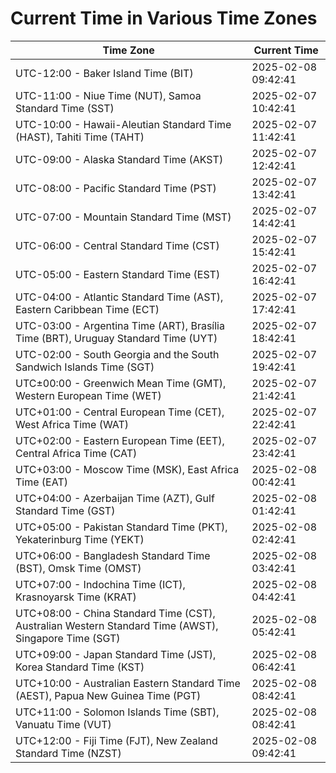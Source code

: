 # Current Time in Various Time Zones

| Time Zone | Current Time |
|-----------|--------------|
| UTC-12:00 - Baker Island Time (BIT) | 2025-02-08 09:42:41 |
| UTC-11:00 - Niue Time (NUT), Samoa Standard Time (SST) | 2025-02-07 10:42:41 |
| UTC-10:00 - Hawaii-Aleutian Standard Time (HAST), Tahiti Time (TAHT) | 2025-02-07 11:42:41 |
| UTC-09:00 - Alaska Standard Time (AKST) | 2025-02-07 12:42:41 |
| UTC-08:00 - Pacific Standard Time (PST) | 2025-02-07 13:42:41 |
| UTC-07:00 - Mountain Standard Time (MST) | 2025-02-07 14:42:41 |
| UTC-06:00 - Central Standard Time (CST) | 2025-02-07 15:42:41 |
| UTC-05:00 - Eastern Standard Time (EST) | 2025-02-07 16:42:41 |
| UTC-04:00 - Atlantic Standard Time (AST), Eastern Caribbean Time (ECT) | 2025-02-07 17:42:41 |
| UTC-03:00 - Argentina Time (ART), Brasília Time (BRT), Uruguay Standard Time (UYT) | 2025-02-07 18:42:41 |
| UTC-02:00 - South Georgia and the South Sandwich Islands Time (SGT) | 2025-02-07 19:42:41 |
| UTC±00:00 - Greenwich Mean Time (GMT), Western European Time (WET) | 2025-02-07 21:42:41 |
| UTC+01:00 - Central European Time (CET), West Africa Time (WAT) | 2025-02-07 22:42:41 |
| UTC+02:00 - Eastern European Time (EET), Central Africa Time (CAT) | 2025-02-07 23:42:41 |
| UTC+03:00 - Moscow Time (MSK), East Africa Time (EAT) | 2025-02-08 00:42:41 |
| UTC+04:00 - Azerbaijan Time (AZT), Gulf Standard Time (GST) | 2025-02-08 01:42:41 |
| UTC+05:00 - Pakistan Standard Time (PKT), Yekaterinburg Time (YEKT) | 2025-02-08 02:42:41 |
| UTC+06:00 - Bangladesh Standard Time (BST), Omsk Time (OMST) | 2025-02-08 03:42:41 |
| UTC+07:00 - Indochina Time (ICT), Krasnoyarsk Time (KRAT) | 2025-02-08 04:42:41 |
| UTC+08:00 - China Standard Time (CST), Australian Western Standard Time (AWST), Singapore Time (SGT) | 2025-02-08 05:42:41 |
| UTC+09:00 - Japan Standard Time (JST), Korea Standard Time (KST) | 2025-02-08 06:42:41 |
| UTC+10:00 - Australian Eastern Standard Time (AEST), Papua New Guinea Time (PGT) | 2025-02-08 08:42:41 |
| UTC+11:00 - Solomon Islands Time (SBT), Vanuatu Time (VUT) | 2025-02-08 08:42:41 |
| UTC+12:00 - Fiji Time (FJT), New Zealand Standard Time (NZST) | 2025-02-08 09:42:41 |
